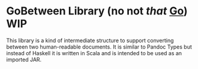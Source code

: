 # GoBetween Library (no not _that_ [Go](http://golang.org/ "The Go Programming Language"))  WIP
This library is a kind of intermediate structure to support converting between two human-readable documents.
It is similar to Pandoc Types but instead of Haskell it is written in Scala and is intended to be used as an
imported JAR.
